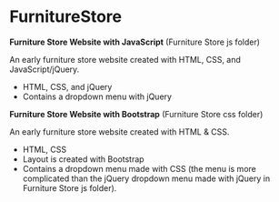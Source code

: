 # FurnitureStore
<b>Furniture Store Website with JavaScript</b> (Furniture Store js folder)

An early furniture store website created with HTML, CSS, and JavaScript/jQuery.
- HTML, CSS, and jQuery
- Contains a dropdown menu with jQuery

<b>Furniture Store Website with Bootstrap</b> (Furniture Store css folder)

An early furniture store website created with HTML & CSS.
- HTML, CSS
- Layout is created with Bootstrap
- Contains a dropdown menu made with CSS (the menu is more complicated than the jQuery dropdown menu made with jQuery in Furniture Store js folder).
